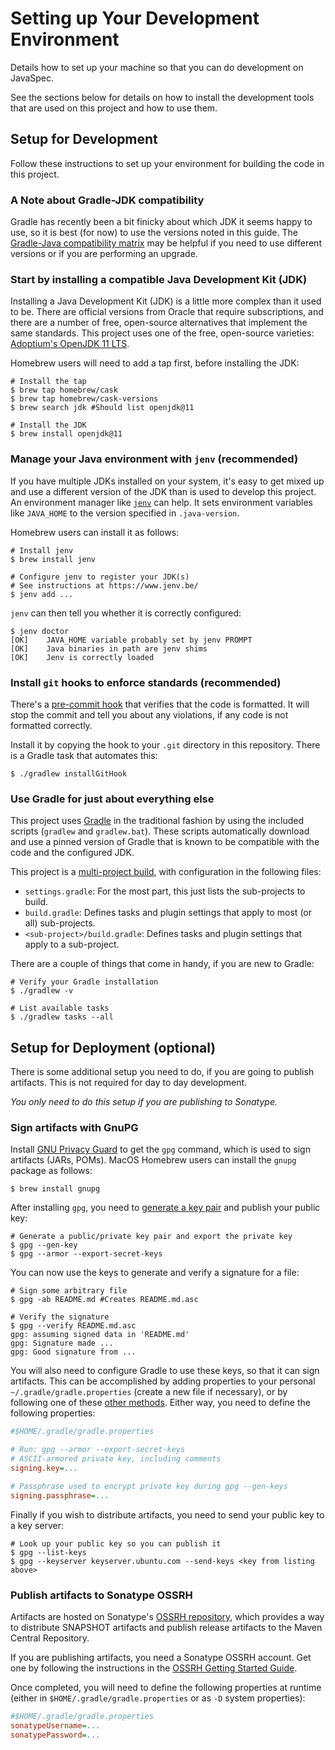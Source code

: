 # Setting up Your Development Environment

Details how to set up your machine so that you can do development on JavaSpec.

See the sections below for details on how to install the development tools that
are used on this project and how to use them.


## Setup for Development

Follow these instructions to set up your environment for building the code in
this project.


### A Note about Gradle-JDK compatibility

Gradle has recently been a bit finicky about which JDK it seems happy to use, so
it is best (for now) to use the versions noted in this guide.  The [Gradle-Java
compatibility matrix][gradle-compatibility] may be helpful if you need to use
different versions or if you are performing an upgrade.

[gradle-compatibility]: https://docs.gradle.org/current/userguide/compatibility.html


### Start by installing a compatible Java Development Kit (JDK)

Installing a Java Development Kit (JDK) is a little more complex than it used to
be.  There are official versions from Oracle that require subscriptions, and
there are a number of free, open-source alternatives that implement the same
standards.  This project uses one of the free, open-source varieties:
[Adoptium's OpenJDK 11 LTS][adoptium-releases].

Homebrew users will need to add a tap first, before installing the JDK:

```shell
# Install the tap
$ brew tap homebrew/cask
$ brew tap homebrew/cask-versions
$ brew search jdk #Should list openjdk@11

# Install the JDK
$ brew install openjdk@11
```

[adoptium-releases]: https://adoptium.net/temurin/releases


### Manage your Java environment with `jenv` (recommended)

If you have multiple JDKs installed on your system, it's easy to get mixed up
and use a different version of the JDK than is used to develop this project.  An
environment manager like [`jenv`][jenv] can help.  It sets environment variables
like `JAVA_HOME` to the version specified in `.java-version`.

Homebrew users can install it as follows:

```shell
# Install jenv
$ brew install jenv

# Configure jenv to register your JDK(s)
# See instructions at https://www.jenv.be/
$ jenv add ...
```

`jenv` can then tell you whether it is correctly configured:

```shell
$ jenv doctor
[OK]    JAVA_HOME variable probably set by jenv PROMPT
[OK]    Java binaries in path are jenv shims
[OK]    Jenv is correctly loaded
```

[jenv]: https://www.jenv.be/


### Install `git` hooks to enforce standards (recommended)

There's a [pre-commit hook][git-custom-hooks] that verifies that the code is
formatted.  It will stop the commit and tell you about any violations, if any
code is not formatted correctly.

Install it by copying the hook to your `.git` directory in this repository.
There is a Gradle task that automates this:

```shell
$ ./gradlew installGitHook
```

[git-custom-hooks]: https://git-scm.com/book/en/v2/Customizing-Git-Git-Hooks


### Use Gradle for just about everything else

This project uses [Gradle][gradle-what-is-gradle] in the traditional fashion by
using the included scripts (`gradlew` and `gradlew.bat`).  These scripts
automatically download and use a pinned version of Gradle that is known to be
compatible with the code and the configured JDK.

This project is a [multi-project build][gradle-multi-project], with
configuration in the following files:

* `settings.gradle`: For the most part, this just lists the sub-projects to
  build.
* `build.gradle`: Defines tasks and plugin settings that apply to most (or all)
  sub-projects.
* `<sub-project>/build.gradle`: Defines tasks and plugin settings that apply to
  a sub-project.

There are a couple of things that come in handy, if you are new to Gradle:

```shell
# Verify your Gradle installation
$ ./gradlew -v

# List available tasks
$ ./gradlew tasks --all
```

[gradle-multi-project]: https://docs.gradle.org/current/samples/sample_building_java_applications_multi_project.html
[gradle-what-is-gradle]: https://docs.gradle.org/current/userguide/what_is_gradle.html


## Setup for Deployment (optional)

There is some additional setup you need to do, if you are going to publish
artifacts.  This is not required for day to day development.

_You only need to do this setup if you are publishing to Sonatype._


### Sign artifacts with GnuPG

Install [GNU Privacy Guard][gnupg] to get the `gpg` command, which is used to
sign artifacts (JARs, POMs).  MacOS Homebrew users can install the `gnupg`
package as follows:

```shell
$ brew install gnupg
```

After installing `gpg`, you need to
[generate a key pair][sonatype-gpg-generate-keys] and publish your public key:

```shell
# Generate a public/private key pair and export the private key
$ gpg --gen-key
$ gpg --armor --export-secret-keys
```

You can now use the keys to generate and verify a signature for a file:

```shell
# Sign some arbitrary file
$ gpg -ab README.md #Creates README.md.asc

# Verify the signature
$ gpg --verify README.md.asc
gpg: assuming signed data in 'README.md'
gpg: Signature made ...
gpg: Good signature from ...
```

You will also need to configure Gradle to use these keys, so that it can sign
artifacts.  This can be accomplished by adding properties to your personal
`~/.gradle/gradle.properties` (create a new file if necessary), or by following
one of these [other methods][gradle-signing-credentials].  Either way, you need
to define the following properties:

```ini
#$HOME/.gradle/gradle.properties

# Run: gpg --armor --export-secret-keys
# ASCII-armored private key, including comments
signing.key=...

# Passphrase used to encrypt private key during gpg --gen-keys
signing.passphrase=...
```

Finally if you wish to distribute artifacts, you need to send your public key to
a key server:

```shell
# Look up your public key so you can publish it
$ gpg --list-keys
$ gpg --keyserver keyserver.ubuntu.com --send-keys <key from listing above>
```

[gnupg]: https://www.gnupg.org/
[gradle-signing-credentials]: https://docs.gradle.org/current/userguide/signing_plugin.html#sec:signatory_credentials
[sonatype-gpg-generate-keys]: https://central.sonatype.org/publish/requirements/gpg/#generating-a-key-pair


### Publish artifacts to Sonatype OSSRH

Artifacts are hosted on Sonatype's [OSSRH repository][sonatype-nexus], which
provides a way to distribute SNAPSHOT artifacts and publish release artifacts to
the Maven Central Repository.

If you are publishing artifacts, you need a Sonatype OSSRH account.  Get one by
following the instructions in the
[OSSRH Getting Started Guide][sonatype-publish-guide].

Once completed, you will need to define the following properties at runtime
(either in `$HOME/.gradle/gradle.properties` or as `-D` system properties):

```ini
#$HOME/.gradle/gradle.properties
sonatypeUsername=...
sonatypePassword=...
```

[sonatype-nexus]: https://oss.sonatype.org/
[sonatype-publish-guide]: https://central.sonatype.org/publish/publish-guide/
